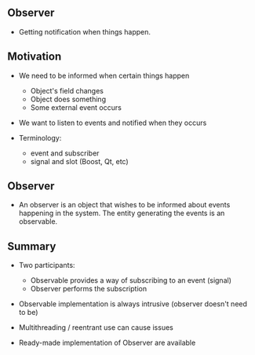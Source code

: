 ## Observer
- Getting notification when things happen.

## Motivation
- We need to be informed when certain things happen
    - Object's field changes
    - Object does something
    - Some external event occurs

- We want to listen to events and notified when they occurs
- Terminology:
    - event and subscriber
    - signal and slot (Boost, Qt, etc)

## Observer
- An observer is an object that wishes to be informed about events
  happening in the system. The entity generating the events is
  an observable.

## Summary
- Two participants:
    - Observable provides a way of subscribing to an event (signal)
    - Observer performs the subscription

- Observable implementation is always intrusive (observer doesn't need to be)
- Multithreading / reentrant use can cause issues
- Ready-made implementation of Observer are available
